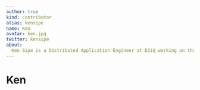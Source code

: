```yaml
---
author: true
kind: contributor
alias: kensipe
name: Ken
avatar: ken.jpg
twitter: kensipe
about:
  Ken Sipe is a Distributed Application Engineer at D2iQ working on the Orchestration team. In addition to being a committer on the KUDO project, Ken is an author and award winning international speaker on the practices of software architecture and engineering and has been honored with the JavaOne Rockstar Award. Ken is also a contributor to Apache Mesos and a committer on a number of OSS projects including Marathon and Metronome.  When not coding or talking about code, Ken is an IFR private pilot, a SCUBA dive master and has recently taken up the art of glass blowing.  He is based in St. Charles, MO, USA.
---
```


# Ken

<Author :author="$page.frontmatter" />

